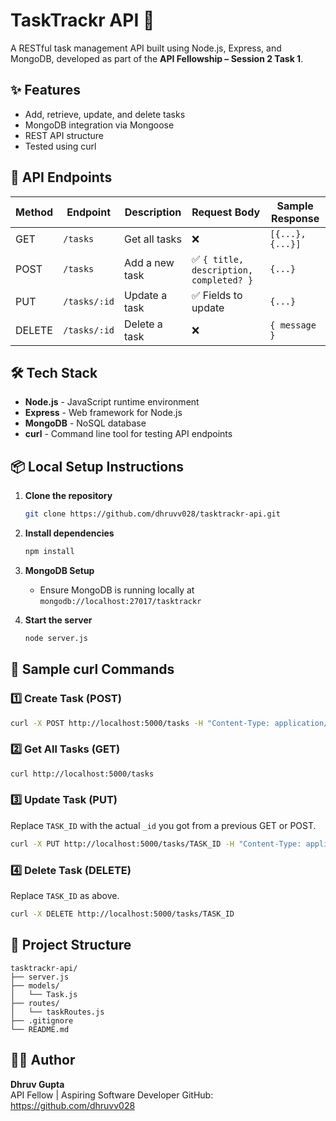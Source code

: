 # TaskTrackr API 📝

A RESTful task management API built using Node.js, Express, and MongoDB, developed as part of the **API Fellowship – Session 2 Task 1**.

## ✨ Features

- Add, retrieve, update, and delete tasks
- MongoDB integration via Mongoose
- REST API structure
- Tested using curl

## 🚀 API Endpoints

| Method | Endpoint         | Description            | Request Body | Sample Response |
|--------|------------------|------------------------|---------------|-----------------|
| GET    | `/tasks`         | Get all tasks          | ❌           | `[{...}, {...}]` |
| POST   | `/tasks`         | Add a new task         | ✅ `{ title, description, completed? }` | `{...}` |
| PUT    | `/tasks/:id`     | Update a task          | ✅ Fields to update | `{...}` |
| DELETE | `/tasks/:id`     | Delete a task          | ❌           | `{ message }` |

## 🛠️ Tech Stack

- **Node.js** - JavaScript runtime environment
- **Express** - Web framework for Node.js
- **MongoDB** - NoSQL database
- **curl** - Command line tool for testing API endpoints

## 📦 Local Setup Instructions

1. **Clone the repository**
   ```bash
   git clone https://github.com/dhruvv028/tasktrackr-api.git
   ```

2. **Install dependencies**
   ```bash
   npm install
   ```

3. **MongoDB Setup**
   - Ensure MongoDB is running locally at `mongodb://localhost:27017/tasktrackr`

4. **Start the server**
   ```bash
   node server.js
   ```

## 🧪 Sample curl Commands

### 1️⃣ Create Task (POST)
```bash
curl -X POST http://localhost:5000/tasks -H "Content-Type: application/json" -d "{\"title\":\"Complete API Fellowship Task\",\"description\":\"Build a REST API with CRUD operations\",\"completed\":false}"
```

### 2️⃣ Get All Tasks (GET)
```bash
curl http://localhost:5000/tasks
```

### 3️⃣ Update Task (PUT)
Replace `TASK_ID` with the actual `_id` you got from a previous GET or POST.
```bash
curl -X PUT http://localhost:5000/tasks/TASK_ID -H "Content-Type: application/json" -d "{\"title\":\"Updated Task Title\",\"completed\":true}"
```

### 4️⃣ Delete Task (DELETE)
Replace `TASK_ID` as above.
```bash
curl -X DELETE http://localhost:5000/tasks/TASK_ID
```

## 📁 Project Structure

```
tasktrackr-api/
├── server.js
├── models/
│   └── Task.js
├── routes/
│   └── taskRoutes.js
├── .gitignore
└── README.md
```

## 👨‍💻 Author

**Dhruv Gupta**  
API Fellow | Aspiring Software Developer
GitHub: https://github.com/dhruvv028